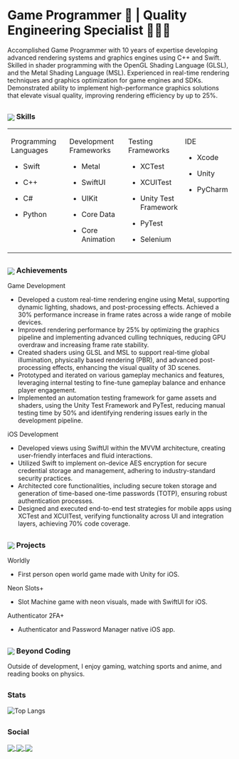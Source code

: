 <h1 align="left"> Game Programmer 📱 |  Quality Engineering Specialist 👨🏽‍💻 </h1>

Accomplished Game Programmer with 10 years of expertise developing advanced rendering systems and graphics engines using C++ and Swift. Skilled in shader programming with the OpenGL Shading Language (GLSL), and the Metal Shading Language (MSL). Experienced in real-time rendering techniques and graphics optimization for game engines and SDKs. Demonstrated ability to implement high-performance graphics solutions that elevate visual quality, improving rendering efficiency by up to 25%.

## <h3 align="left"> <img align="center" src="https://img.icons8.com/color/50/xcode.png"/> Skills</h3>

<table style="table-layout: fixed; width: 100%;">
  <tr>
    <td valign="top" width="40%">

Programming Languages
- Swift
- C++
- C#
- Python

    </td>
    <td valign="top" width="40%">

Development Frameworks
- Metal
- SwiftUI
- UIKit
- Core Data
- Core Animation

    </td>
    <td valign="top" width="40%">

Testing Frameworks
- XCTest
- XCUITest
- Unity Test Framework
- PyTest
- Selenium

    </td>
    <td valign="top" width="40%">
    
IDE
- Xcode
- Unity
- PyCharm

    </td>
  </tr>
</table>


## <h3 align="left"> <img align="center" src="https://img.icons8.com/color/50/trophy.png"/> Achievements</h3>
Game Development
- Developed a custom real-time rendering engine using Metal, supporting dynamic lighting, shadows, and post-processing effects. Achieved a 30% performance increase in frame rates across a wide range of mobile devices.
- Improved rendering performance by 25% by optimizing the graphics pipeline and implementing advanced culling techniques, reducing GPU overdraw and increasing frame rate stability.
- Created shaders using GLSL and MSL to support real-time global illumination, physically based rendering (PBR), and advanced post-processing effects, enhancing the visual quality of 3D scenes.
- Prototyped and iterated on various gameplay mechanics and features, leveraging internal testing to fine-tune gameplay balance and enhance player engagement.
- Implemented an automation testing framework for game assets and shaders, using the Unity Test Framework and PyTest, reducing manual testing time by 50% and identifying rendering issues early in the development pipeline.


iOS Development
- Developed views using SwiftUI within the MVVM architecture, creating user-friendly interfaces and fluid interactions.
- Utilized Swift to implement on-device AES encryption for secure credential storage and management, adhering to industry-standard security practices.
- Architected core functionalities, including secure token storage and generation of time-based one-time passwords (TOTP), ensuring robust authentication processes.
- Designed and executed end-to-end test strategies for mobile apps using XCTest and XCUITest, verifying functionality across UI and integration layers, achieving 70% code coverage.

## <h3 align="left"> <img align="center" src="https://img.icons8.com/color/50/unity.png"/> Projects</h3>

Worldly
- First person open world game made with Unity for iOS.

Neon Slots+
- Slot Machine game with neon visuals, made with SwiftUI for iOS.


Authenticator 2FA+
- Authenticator and Password Manager native iOS app.

## <h3 align="left"> <img align="center" src="https://img.icons8.com/color/50/earth-planet.png"/> Beyond Coding</h3>

Outside of development, I enjoy gaming, watching sports and anime, and reading books on physics.

## <h3 align="left">Stats</h3>

![Top Langs](https://github-readme-stats.vercel.app/api/top-langs/?username=KelCodesStuff&theme=gotham)

## <h3 align="left">Social</h3>

<p align="left">
  <a href="https://linkedin.com/in/kelcodes" > <img align="center" src="https://img.icons8.com/color/50/linkedin.png"/> </a>
  <a href="https://twitter.com/isequaltokel" > <img align="center" src="https://img.icons8.com/color/50/twitter.png"/> </a>
  <a href="https://twitch.com/kelcodes" > <img align="center" src="https://img.icons8.com/color/50/twitch.png"/> </a>
</p>

